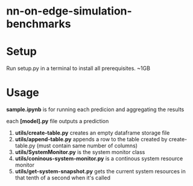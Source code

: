 # nn-on-edge-simulation-benchmarks

# Setup
Run setup.py in a terminal to install all prerequisites. ~1GB

# Usage
**sample.ipynb** is for running each predicion and aggregating the results

each **[model].py** file outputs a prediction

1. **utils/create-table.py** creates an empty dataframe storage file
2. **utils/append-table.py** appends a row to the table created by create-table.py (must contain same number of columns)
3. **utils/SystemMonitor.py** is the system monitor class
4. **utils/coninous-system-monitor.py** is a continous system resource monitor
5. **utils/get-system-snapshot.py** gets the current system resources in that tenth of a second when it's called

